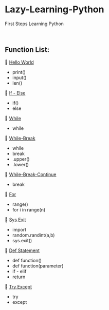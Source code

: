 # Lazy-Learning-Python
First Steps Learning Python

<br>

## Function List:

:large_blue_circle: [Hello World](01-hello-world.py)

* print()
* input()
* len()

:large_blue_circle: [If - Else](02-simple-if-else.py)

* if()
* else

:large_blue_circle: [While](03-while.py)

* while

:large_blue_circle: [While-Break](04-while-break.py)

* while
* break
* .upper()
* .lower()

:large_blue_circle: [While-Break-Continue](05-while-break-continue.py)

* break

:large_blue_circle: [For](06-for.py)

* range()
* for i in range(n)

:large_blue_circle: [Sys Exit](07-sys-exit.py)

* import
* random.randint(a,b)
* sys.exit()

:large_blue_circle: [Def Statement](08-def-statement.py)

* def function()
* def function(parameter)
* if - elif
* return 

:large_blue_circle: [Try Except](09-try-except.py)

* try
* except

